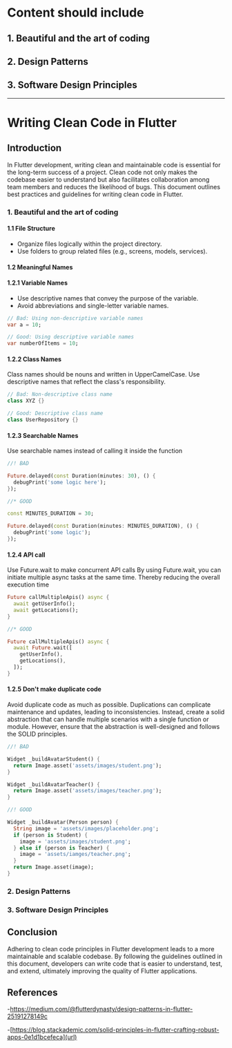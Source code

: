 # Content should include

## 1. Beautiful and the art of coding
## 2. Design Patterns
## 3. Software Design Principles

---

# Writing Clean Code in Flutter

## Introduction

In Flutter development, writing clean and maintainable code is essential for the long-term success of a project. Clean code not only makes the codebase easier to understand but also facilitates collaboration among team members and reduces the likelihood of bugs. This document outlines best practices and guidelines for writing clean code in Flutter.

### 1. Beautiful and the art of coding

#### 1.1 File Structure

- Organize files logically within the project directory.
- Use folders to group related files (e.g., screens, models, services).

#### 1.2 Meaningful Names

#### 1.2.1 Variable Names

- Use descriptive names that convey the purpose of the variable.
- Avoid abbreviations and single-letter variable names.

```dart
// Bad: Using non-descriptive variable names
var a = 10;

// Good: Using descriptive variable names
var numberOfItems = 10;
```

#### 1.2.2 Class Names

Class names should be nouns and written in UpperCamelCase.
Use descriptive names that reflect the class's responsibility.

```dart
// Bad: Non-descriptive class name
class XYZ {}

// Good: Descriptive class name
class UserRepository {}
```

#### 1.2.3 Searchable Names

Use searchable names instead of calling it inside the function

```dart
//! BAD 

Future.delayed(const Duration(minutes: 30), () { 
  debugPrint('some logic here');
}); 

//* GOOD 

const MINUTES_DURATION = 30;

Future.delayed(const Duration(minutes: MINUTES_DURATION), () { 
  debugPrint('some logic');
}); 
```

#### 1.2.4 API call

Use Future.wait to make concurrent API calls
By using Future.wait, you can initiate multiple async tasks at the same time. Thereby reducing the overall execution time

```dart
Future callMultipleApis() async { 
  await getUserInfo(); 
  await getLocations();
} 

//* GOOD 

Future callMultipleApis() async { 
  await Future.wait([
    getUserInfo(), 
    getLocations(), 
  ]);
}
```

#### 1.2.5 Don't make duplicate code

Avoid duplicate code as much as possible. Duplications can complicate maintenance and updates, leading to inconsistencies. Instead, create a solid abstraction that can handle multiple scenarios with a single function or module. However, ensure that the abstraction is well-designed and follows the SOLID principles.

```dart
//! BAD

Widget _buildAvatarStudent() {
  return Image.asset('assets/images/student.png');
}

Widget _buildAvatarTeacher() {
  return Image.asset('assets/images/teacher.png');
}

//! GOOD

Widget _buildAvatar(Person person) {
  String image = 'assets/images/placeholder.png';
  if (person is Student) {
    image = 'assets/images/student.png';
  } else if (person is Teacher) {
    image = 'assets/iamges/teacher.png';
  }
  return Image.asset(image);
}
```

### 2. Design Patterns

### 3. Software Design Principles

## Conclusion

Adhering to clean code principles in Flutter development leads to a more maintainable and scalable codebase. By following the guidelines outlined in this document, developers can write code that is easier to understand, test, and extend, ultimately improving the quality of Flutter applications.

## References

-[https://medium.com/@flutterdynasty/design-patterns-in-flutter-25191278149c
](url)

-[https://blog.stackademic.com/solid-principles-in-flutter-crafting-robust-apps-0e1d1bcefeca](url)
